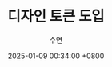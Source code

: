 ---
title: 디자인 토큰 도입
author: 수연
date: 2025-01-09 00:34:00 +0800
categories: [Blogging, Tutorial]
tags: [디자인 토큰, 디자인 시스템]
---